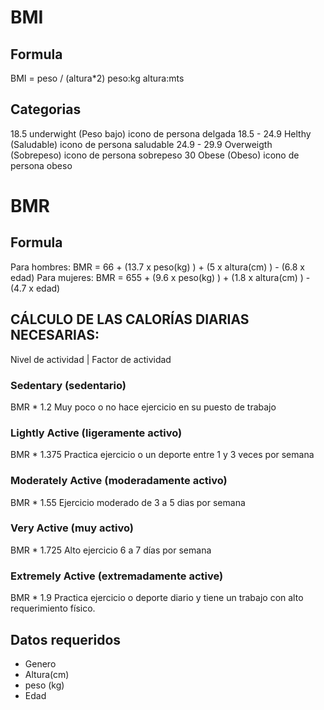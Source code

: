 # BMI
## Formula
BMI = peso / (altura*2)
peso:kg
altura:mts
## Categorias
18.5 underwight (Peso bajo) icono de persona delgada
18.5 - 24.9 Helthy (Saludable) icono de persona saludable
24.9 - 29.9 Overweigth (Sobrepeso) icono de persona sobrepeso
30   Obese (Obeso) icono de persona obeso

# BMR
## Formula
Para hombres: BMR = 66 + (13.7 x peso(kg) ) + (5 x altura(cm) ) - (6.8 x edad)
Para mujeres: BMR = 655 + (9.6 x peso(kg) ) + (1.8 x altura(cm) ) - (4.7 x edad)

## CÁLCULO DE LAS CALORÍAS DIARIAS NECESARIAS:
Nivel de actividad | Factor de actividad
### Sedentary (sedentario)
BMR * 1.2
Muy poco o no hace ejercicio en su puesto de trabajo
### Lightly Active (ligeramente activo)
BMR * 1.375
Practica ejercicio o un deporte entre 1 y 3 veces por semana
### Moderately Active (moderadamente activo)
BMR * 1.55
Ejercicio moderado de 3 a 5 dias por semana
### Very Active (muy activo)
BMR * 1.725
Alto ejercicio 6 a 7 días por semana
### Extremely Active (extremadamente active)
BMR * 1.9
Practica ejercicio o deporte diario y tiene un trabajo con alto requerimiento físico.

## Datos requeridos
- Genero
- Altura(cm)
- peso (kg)
- Edad